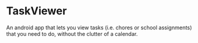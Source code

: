 # TaskViewer
An android app that lets you view tasks (i.e. chores or school assignments) that you need to do, without the clutter of a calendar.
